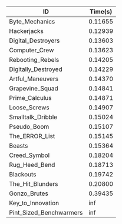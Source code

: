 |ID|Time(s)|
|-|-|
|Byte_Mechanics|0.11655|
|Hackerjacks|0.12939|
|Digital_Destroyers|0.13603|
|Computer_Crew|0.13623|
|Rebooting_Rebels|0.14205|
|Digitally_Destroyed|0.14229|
|Artful_Maneuvers|0.14370|
|Grapevine_Squad|0.14841|
|Prime_Calculus|0.14871|
|Loose_Screws|0.14907|
|Smalltalk_Dribble|0.15024|
|Pseudo_Boom|0.15107|
|The_ERROR_List|0.15145|
|Beasts|0.15364|
|Creed_Symbol|0.18204|
|Rug_Heed_Bend|0.18713|
|Blackouts|0.19742|
|The_Hit_Blunders|0.20800|
|Gonzo_Brutes|0.39435|
|Key_to_Innovation|inf|
|Pint_Sized_Benchwarmers|inf|
